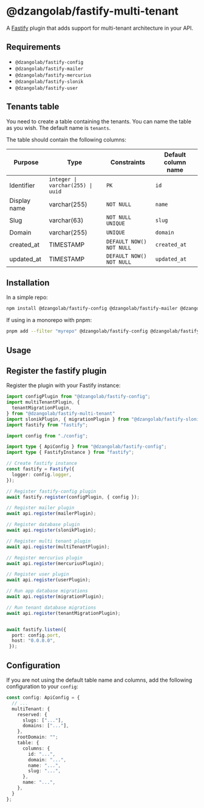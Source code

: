# @dzangolab/fastify-multi-tenant

A [Fastify](https://github.com/fastify/fastify) plugin that adds support for multi-tenant architecture in your API.

## Requirements

* `@dzangolab/fastify-config`
* `@dzangolab/fastify-mailer`
* `@dzangolab/fastify-mercurius`
* `@dzangolab/fastify-slonik`
* `@dzangolab/fastify-user`

## Tenants table

You need to create a table containing the tenants. You can name the table as you wish. The default name is `tenants`.

The table should contain the following columns:

| Purpose      | Type                              | Constraints               |  Default column name |
|--------------|-----------------------------------|---------------------------|----------------------|
| Identifier   | `integer \| varchar(255) \| uuid` | `PK`                      | `id`                 |
| Display name | varchar(255)                      | `NOT NULL`                | `name`               |
| Slug         | varchar(63)                       | `NOT NULL UNIQUE`         | `slug`               |
| Domain       | varchar(255)                      | `UNIQUE`                  | `domain`             |
| created_at   | TIMESTAMP                         | `DEFAULT NOW() NOT NULL`  | `created_at`         |
| updated_at   | TIMESTAMP                         | `DEFAULT NOW() NOT NULL`  | `updated_at`         |

## Installation

In a simple repo:

```bash
npm install @dzangolab/fastify-config @dzangolab/fastify-mailer @dzangolab/fastify-mercurius @dzangolab/fastify-slonik @dzangolab/fastify-multi-tenant @dzangolab/fastify-user
```

If using in a monorepo with pnpm:

```bash
pnpm add --filter "myrepo" @dzangolab/fastify-config @dzangolab/fastify-mailer @dzangolab/fastify-mercurius @dzangolab/fastify-slonik @dzangolab/fastify-multi-tenant @dzangolab/fastify-user
```

## Usage

## Register the fastify plugin

Register the plugin with your Fastify instance:

```typescript
import configPlugin from "@dzangolab/fastify-config";
import multiTenantPlugin, {
  tenantMigrationPlugin,
} from "@dzangolab/fastify-multi-tenant"
import slonikPlugin, { migrationPlugin } from "@dzangolab/fastify-slonik"
import fastify from "fastify";

import config from "./config";

import type { ApiConfig } from "@dzangolab/fastify-config";
import type { FastifyInstance } from "fastify";

// Create fastify instance
const fastify = Fastify({
  logger: config.logger,
});

// Register fastify-config plugin
await fastify.register(configPlugin, { config });

// Register mailer plugin
await api.register(mailerPlugin);

// Register database plugin
await api.register(slonikPlugin);

// Register multi tenant plugin
await api.register(multiTenantPlugin);

// Register mercurius plugin
await api.register(mercuriusPlugin);

// Register user plugin
await api.register(userPlugin);

// Run app database migrations
await api.register(migrationPlugin);

// Run tenant database migrations
await api.register(tenantMigrationPlugin);


await fastify.listen({
  port: config.port,
  host: "0.0.0.0",
 });
```

## Configuration

If you are not using the default table name and columns, add the following configuration to your `config`:

```typescript
const config: ApiConfig = {
  // ...
  multiTenant: {
    reserved: {
      slugs: ["..."],
      domains: ["..."],
    },
    rootDomain: "";
    table: {
      columns: {
        id: "...",
        domain: "...",
        name: "...",
        slug: "...",
      },
      name: "...",
    },
  }
};
```
